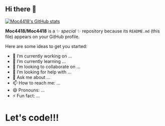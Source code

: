 ## Hi there 👋

[![Moc4418's GitHub stats](https://github-readme-stats.vercel.app/api?username=Moc4418&show_icons=true&theme=tokyonight)](https://github.com/Moc4418/github-readme-stats)

**Moc4418/Moc4418** is a ✨ _special_ ✨ repository because its `README.md` (this file) appears on your GitHub profile.

Here are some ideas to get you started:

- 🔭 I’m currently working on ...
- 🌱 I’m currently learning ...
- 👯 I’m looking to collaborate on ...
- 🤔 I’m looking for help with ...
- 💬 Ask me about ...
- 📫 How to reach me: ...
- 😄 Pronouns: ...
- ⚡ Fun fact: ...

# Let's code!!!
